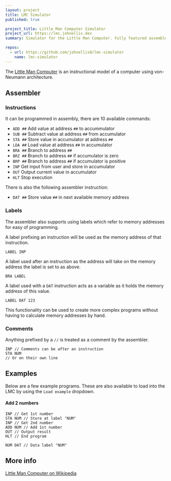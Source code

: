 ```yaml
---
layout: project
title: LMC Simulator
published: true

project_title: Little Man Computer Simulator
project_url: https://lmc.johnellis.dev
summary: Simulator for the Little Man Computer. Fully featured assembler and emulation of von-Neumann architecture.

repos:
  - url: https://github.com/johnellis0/lmc-simulator
    name: lmc-simulator
---
```


The [Little Man Computer](https://lmc.johnellis.dev) is an instructional model of a computer using von-Neumann architecture.

## Assembler
### Instructions

It can be programmed in assembly, there are 10 available commands:
 - `ADD ##` Add value at address `##` to accummulator
 - `SUB ##` Subtract value at address `##` from accumulator
 - `STA ##` Store value in accumulator at address `##`
 - `LDA ##` Load value at address `##` in accumulator
 - `BRA ##` Branch to address `##`
 - `BRZ ##` Branch to address `##` if accumulator is zero
 - `BRP ##` Branch to address `##` if accumulator is positive
 - `INP` Get input from user and store in accumulator
 - `OUT` Output current value in accumulator
 - `HLT` Stop execution
 
There is also the following assembler instruction:
 - `DAT ##` Store value `##` in next available memory address
 
### Labels
 
The assembler also supports using labels which refer to memory addresses for easy of programming.

A label prefixing an instruction will be used as the memory address of that instruction.

`LABEL INP`

A label used after an instruction as the address will take on the memory address the label is set to as above.

`BRA LABEL`

A label used with a `DAT` instruction acts as a variable as it holds the memory address of this value.

`LABEL DAT 123`

This functionality can be used to create more complex programs without having to calculate memory addresses by hand.

### Comments
Anything prefixed by a `//` is treated as a comment by the assembler.


    INP // Comments can be after an instruction
    STA NUM
    // Or on their own line


## Examples
Below are a few example programs. These are also available to load into the LMC by using the `Load example` dropdown.
#### Add 2 numbers

    INP // Get 1st number
    STA NUM // Store at label "NUM"
    INP // Get 2nd number
    ADD NUM // Add 1st number
    OUT // Output result
    HLT // End program

    NUM DAT // Data label "NUM"


## More info

[Little Man Computer on Wikipedia](https://en.wikipedia.org/wiki/Little_man_computer)
